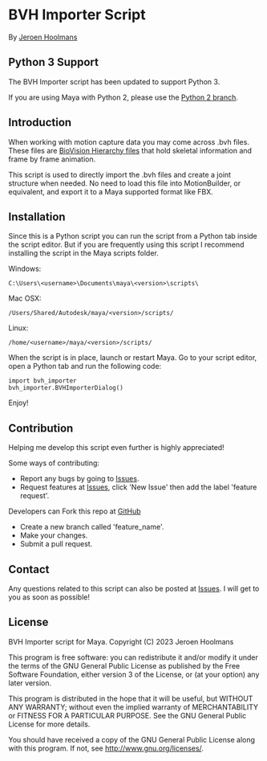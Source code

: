BVH Importer Script
===================
By [Jeroen Hoolmans](https://github.com/jhoolmans)

Python 3 Support
----------------

The BVH Importer script has been updated to support Python 3.

If you are using Maya with Python 2, please use the [Python 2 branch](https://github.com/jhoolmans/mayaImporterBVH/tree/python2).

Introduction
------------
When working with motion capture data you may come across .bvh files. 
These files are [BioVision Hierarchy files](http://research.cs.wisc.edu/graphics/Courses/cs-838-1999/Jeff/BVH.html) 
that hold skeletal information and frame by frame animation.

This script is used to directly import the .bvh files and create a joint structure when needed. 
No need to load this file into MotionBuilder, or equivalent, and export it to a Maya supported format like FBX.

Installation
------------
Since this is a Python script you can run the script from a Python tab inside the script editor. 
But if you are frequently using this script I recommend installing the script in the Maya scripts folder.

Windows:

`C:\Users\<username>\Documents\maya\<version>\scripts\`

Mac OSX:

`/Users/Shared/Autodesk/maya/<version>/scripts/`

Linux:

`/home/<username>/maya/<version>/scripts/`

When the script is in place, launch or restart Maya. 
Go to your script editor, open a Python tab and run the following code:

	import bvh_importer
	bvh_importer.BVHImporterDialog()

Enjoy!


Contribution
------------
Helping me develop this script even further is highly appreciated! 

Some ways of contributing:

- Report any bugs by going to [Issues](https://github.com/jhoolmans/mayaImporterBVH/issues).
- Request features at [Issues](https://github.com/jhoolmans/mayaImporterBVH/issues), click 'New Issue' then add the label 'feature request'.

Developers can Fork this repo at [GitHub](https://github.com/jhoolmans/mayaImporterBVH)

- Create a new branch called 'feature_name'.
- Make your changes. 
- Submit a pull request.

Contact
-------
Any questions related to this script can also be posted at [Issues](https://github.com/jhoolmans/mayaImporterBVH/issues). I will get to you as soon as possible!

License
-------
BVH Importer script for Maya.
Copyright (C) 2023  Jeroen Hoolmans

This program is free software: you can redistribute it and/or modify
it under the terms of the GNU General Public License as published by
the Free Software Foundation, either version 3 of the License, or
(at your option) any later version.

This program is distributed in the hope that it will be useful,
but WITHOUT ANY WARRANTY; without even the implied warranty of
MERCHANTABILITY or FITNESS FOR A PARTICULAR PURPOSE.  See the
GNU General Public License for more details.

You should have received a copy of the GNU General Public License
along with this program.  If not, see <http://www.gnu.org/licenses/>.